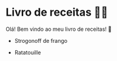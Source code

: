 # Livro de receitas :man_cook:

Olá! Bem vindo ao meu livro de receitas! :wave:

-  Strogonoff de frango

- Ratatouille